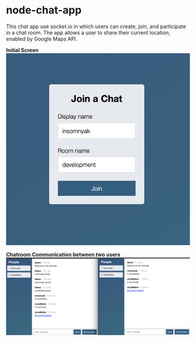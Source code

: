 # node-chat-app

This chat app use socket.io in which users can create, join, and participate in a chat room. The app allows a user to share their current location, enabled by Google Maps API.

**Initial Screen**
![join a chat room](/images/join-chat.png)

**Chatroom Communication between two users**
![](/images/chatroom-sample.png)

